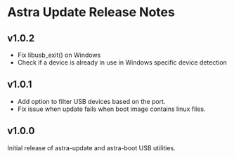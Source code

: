 # Astra Update Release Notes

## v1.0.2

* Fix libusb_exit() on Windows
* Check if a device is already in use in Windows specific device detection

## v1.0.1

* Add option to filter USB devices based on the port.
* Fix issue when update fails when boot image contains linux files.

## v1.0.0

Initial release of astra-update and astra-boot USB utilities.